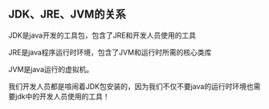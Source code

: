 ## JDK、JRE、JVM的关系

JDK是java开发的工具包，包含了JRE和开发人员使用的工具

JRE是java程序运行时环境，包含了JVM和运行时所需的核心类库

JVM是java运行的虚拟机。



我们开发人员都是喧闹着JDK包安装的，因为我们不仅不要java的运行时环境也需要jdk中的开发人员使用的工具！